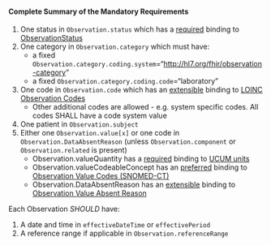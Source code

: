 #### Complete Summary of the Mandatory Requirements

1.  One status in `Observation.status` which has a [required](http://hl7.org/fhir/2017Jan/terminologies.html#required) binding to [ObservationStatus]
1.  One category in `Observation.category` which must have:
    -   a fixed `Observation.category.coding.system`=“<http://hl7.org/fhir/observation-category>”
    -   a fixed `Observation.category.coding.code`=“laboratory”
1.  One code in `Observation.code` which has an [extensible](http://hl7.org/fhir/2017Jan/terminologies.html#extensible) binding to [LOINC Observation Codes]
    -   Other additional codes are allowed - e.g. system specific codes. All codes SHALL have a code system value
1.  One patient in `Observation.subject`
1.  Either one `Observation.value[x]` or one code in `Observation.DataAbsentReason` (unless `Observation.component` or `Observation.related` is present)
    -   Observation.valueQuantity has a [required](http://hl7.org/fhir/2017Jan/terminologies.html#required) binding to [UCUM units]
    -   Observation.valueCodeableConcept has an [preferred](http://hl7.org/fhir/2017Jan/terminologies.html#preferred) binding to [Observation Value Codes (SNOMED-CT)]
    -   Observation.DataAbsentReason has an [extensible](http://hl7.org/fhir/2017Jan/terminologies.html#extensible) binding to [Observation Value Absent Reason]

Each Observation *SHOULD* have:

1.  A date and time in `effectiveDateTime` or `effectivePeriod`
1.  A reference range if applicable in `Observation.referenceRange`

  [Observation Value Codes (SNOMED-CT)]: ValueSet-us-core-observation-value-codes.html
  [Observation Value Absent Reason]: http://hl7.org/fhir/2017Jan/valueset-observation-valueabsentreason.html
  [UCUM units]: http://build.fhir.org/valueset-ucum-units.html
  [LOINC]: http://loinc.org
  [LOINC Observation Codes]: http://hl7.org/fhir/2017Jan/valueset-observation-codes.html
  [ObservationStatus]: http://hl7.org/fhir/2017Jan/valueset-observation-status.html
